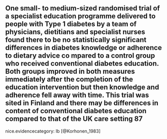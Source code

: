 One small- to medium-sized randomised trial of a specialist education programme delivered to people with Type 1 diabetes by a team of physicians, dietitians and specialist nurses found there to be no statistically significant differences in diabetes knowledge or adherence to dietary advice co mpared to a control group who received conventional diabetes education. Both groups improved in both measures immediately after the completion of the education intervention but then knowledge and adherence fell away with time. This trial was sited in Finland and there may be differences in content of conventional diabetes education compared to that of the UK care setting 87
---
 nice.evidencecategory: Ib
[@Korhonen_1983]
